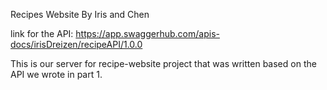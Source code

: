 Recipes Website By Iris and Chen


link for the API: https://app.swaggerhub.com/apis-docs/irisDreizen/recipeAPI/1.0.0

This is our server for recipe-website project that was written based on the API we wrote in part 1.



